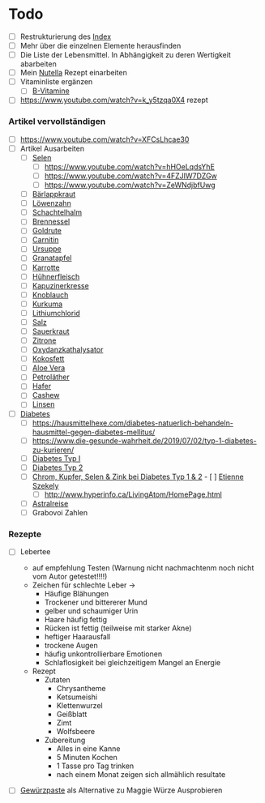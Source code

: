# Todo

- [ ] Restrukturierung des [Index](../Index.md)
- [ ] Mehr über die einzelnen Elemente herausfinden
- [ ] Die Liste der Lebensmittel. In Abhängigkeit zu deren Wertigkeit abarbeiten
- [ ] Mein [Nutella](../Rezepte%20und%20Anleitungen/Nutella.md) Rezept einarbeiten
- [ ] Vitaminliste ergänzen
	- [ ] [B-Vitamine](../Stoffe/wichtige%20Verbindungen/Vitamine/B-Vitamine/B-Vitamine.md)
- [ ] https://www.youtube.com/watch?v=k_y5tzqa0X4 rezept

### Artikel vervollständigen
- [ ] https://www.youtube.com/watch?v=XFCsLhcae30
- [ ] Artikel Ausarbeiten
	- [ ] [Selen](../Stoffe/Datenbank_Elemente_Des_Periodensystems/Selen.md)
		- [ ] https://www.youtube.com/watch?v=hHOeLqdsYhE
		- [ ] https://www.youtube.com/watch?v=4FZJIW7DZGw
		- [ ] https://www.youtube.com/watch?v=ZeWNdjbfUwg
	- [ ] [Bärlappkraut](../Stoffe/Rohstoffe/Bärlappkraut.md)
	- [ ] [Löwenzahn](../Stoffe/Rohstoffe/Löwenzahn.md)
	- [ ] [Schachtelhalm](../Stoffe/Rohstoffe/Schachtelhalm.md)
	- [ ] [Brennessel](../Stoffe/Rohstoffe/Brennessel.md)
	- [ ] [Goldrute](../Stoffe/Rohstoffe/Goldrute.md)
	- [ ] [Carnitin](../Stoffe/wichtige%20Verbindungen/Carnitin.md)
	- [ ] [Ursuppe](../Rezepte%20und%20Anleitungen/Ursuppe.md)
	- [ ] [Granatapfel](../Stoffe/Rohstoffe/Granatapfel.md)
	- [ ] [Karrotte](../Stoffe/Rohstoffe/Karrotte.md)
	- [ ] [Hühnerfleisch](../Stoffe/Rohstoffe/Hühnerfleisch.md)
	- [ ] [Kapuzinerkresse](../Stoffe/Rohstoffe/Kapuzinerkresse.md)
	- [ ] [Knoblauch](../Stoffe/Rohstoffe/Knoblauch.md)
	- [ ] [Kurkuma](../Stoffe/Rohstoffe/Kurkuma.md)
	- [ ] [Lithiumchlorid](../Stoffe/Rohstoffe/Lithiumchlorid.md)
	- [ ] [Salz](../Stoffe/Rohstoffe/Salze/Salz.md)
	- [ ] [Sauerkraut](../Stoffe/Rohstoffe/Sauerkraut.md)
	- [ ] [Zitrone](../Stoffe/Rohstoffe/Zitrusfrüchte/Zitrone.md)
	- [ ] [Oxydanzkathalysator](../Glossar/Oxydanzkathalysator.md)
	- [ ] [Kokosfett](../Stoffe/Rohstoffe/Kokosfett.md)
	- [ ] [Aloe Vera](../Stoffe/Rohstoffe/Aloe%20Vera.md)
	- [ ] [Petroläther](../Stoffe/Rohstoffe/Lösungsmittel/Petroläther.md)
	- [ ] [Hafer](../Stoffe/Rohstoffe/Hafer.md)
	- [ ] [Cashew](../Stoffe/Rohstoffe/Cashew.md)
	- [ ] [Linsen](../Stoffe/Rohstoffe/Linsen.md)
- [ ] [Diabetes](../Menschlicher%20Körper/Leiden/Diabetes/Diabetes.md)
	- [ ] https://hausmittelhexe.com/diabetes-natuerlich-behandeln-hausmittel-gegen-diabetes-mellitus/
	- [ ] https://www.die-gesunde-wahrheit.de/2019/07/02/typ-1-diabetes-zu-kurieren/
	- [ ] [Diabetes Typ I](../Menschlicher%20Körper/Leiden/Diabetes/Diabetes%20Typ%201/Diabetes%20Typ%20I.md)
	- [ ] [Diabetes Typ 2](../Menschlicher%20Körper/Leiden/Diabetes/Diabetes%20Typ%202.md)
	- [ ] [Chrom, Kupfer, Selen & Zink bei Diabetes Typ 1 & 2](__Attachments/10.1515_jlm.2006.031.pdf)	- [ ]  [Etienne Szekely](../Wichtige%20Persönlichkeiten/Etienne%20Szekely.md)
		- [ ] http://www.hyperinfo.ca/LivingAtom/HomePage.html
	- [ ] [Astralreise](../Glossar/Astralreise.md)
	- [ ] Grabovoi Zahlen

### Rezepte
- [ ] Lebertee
	- auf empfehlung Testen (Warnung nicht nachmachtenm noch nicht vom Autor getestet!!!!)
	- Zeichen für schlechte Leber -> 
		- Häufige Blähungen
		- Trockener und bittererer Mund
		- gelber und schaumiger Urin
		- Haare häufig fettig
		- Rücken ist fettig (teilweise mit starker Akne)
		- heftiger Haarausfall
		- trockene Augen
		- häufig unkontrollierbare Emotionen 
		- Schlaflosigkeit bei gleichzeitigem Mangel an Energie
	- Rezept
		- Zutaten
			- Chrysantheme
			- Ketsumeishi
			- Klettenwurzel
			- Geißblatt
			- Zimt
			- Wolfsbeere
		- Zubereitung
			- Alles in eine Kanne
			- 5 Minuten Kochen
			- 1 Tasse pro Tag trinken
			- nach einem Monat zeigen sich allmählich resultate


- [ ] [Gewürzpaste](https://www.chefkoch.de/rezepte/2924231444734351/Maggi-Wuerze.html) als Alternative zu Maggie Würze Ausprobieren